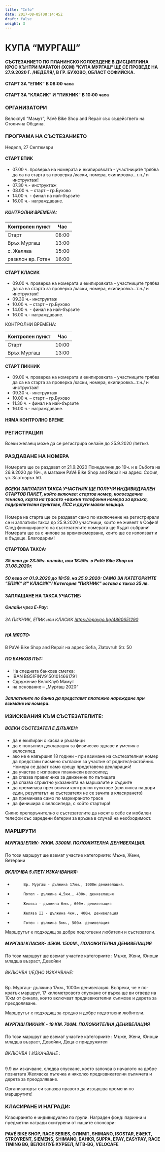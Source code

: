 ```yaml
---
title: "Info"
date: 2017-08-05T08:14:45Z
draft: false
weight: 3
---
```

# КУПА “МУРГАШ”
#### СЪСТЕЗАНИЕТО ПО ПЛАНИНСКО КОЛОЕЗДЕНЕ В ДИСЦИПЛИНА КРОС КЪНТРИ МАРАТОН (XCM) “КУПА МУРГАШ” ЩЕ СЕ ПРОВЕДЕ НА 27.9.2020 Г. /НЕДЕЛЯ/, В ГР. БУХОВО, ОБЛАСТ СОФИЙСКА. 

#### СТАРТ ЗА "ЕПИК" В 08:00 часа

#### СТАРТ ЗА "КЛАСИК" И "ПИКНИК" В 10:00 часа

### ОРГАНИЗАТОРИ
Велоклуб “Мамут”, PaVé Bike Shop and Repair със съдействето на Столична Община.

### ПРОГРАМА НА СЪСТЕЗАНИЕТО
Неделя, 27 Септември

#### СТАРТ ЕПИК
- 07.00 ч. проверка на номерата и екипировката - участниците трябва да са на старта за проверка /каски, номера, екипировка…т.н./ и инструктаж!
- 07.30 ч.- инструктаж
- 08.00 ч. – старт – гр.Бухово
- 14.00 ч. - финал на най-бързите
- 16.00 ч.- награждаване.
##### КОНТРОЛНИ ВРЕМЕНА:

Контролен пункт | Час
----------------|----
Старт | 08:00
Връх Мургаш | 13:00
с. Желява | 15:00
разклон вр. Готен | 16:00

#### СТАРТ КЛАСИК
- 09.00 ч. проверка на номерата и екипировката - участниците трябва да са на старта за проверка /каски, номера, екипировка…т.н./ и инструктаж!
- 09.30 ч.- инструктаж
- 10.00 ч. – старт – гр.Бухово
- 14.00 ч. - финал на най-бързите
- 16.00 ч.- награждаване.

КОНТРОЛНИ ВРЕМЕНА:

Контролен пункт | Час
----------------|----
Старт | 10:00
Връх Мургаш | 13:00

#### СТАРТ ПИКНИК
- 09.00 ч. проверка на номерата и екипировката - участниците трябва да са на старта за проверка /каски, номера, екипировка…т.н./ и инструктаж!
- 09.30 ч.- инструктаж
- 10.00 ч. – старт – гр.Бухово
- 11.30 ч. - финал на най-бързите
- 16.00 ч.- награждаване.

#### НЯМА КОНТРОЛНО ВРЕМЕ

### РЕГИСТРАЦИЯ
Всеки желаещ може да се регистрира онлайн до 25.9.2020 /петък/.

### РАЗДАВАНЕ НА НОМЕРА
Номерата ще се раздават от 21.9.2020 Понеделник до 19ч. и в Събота на 26.9.2020 до 16ч., в магазин PaVé Bike Shop and Repair на адрес: София, ул. Златовръх 50.

##### ВСЕКИ ЗАПЛАТИЛ ТАКСА УЧАСТНИК ЩЕ ПОЛУЧИ ИНДИВИДУАЛЕН СТАРТОВ ПАКЕТ, който включва: стартов номер, колоездачна тениска, карта на трасето +важни телефонни номера за връзка, подкрепителни пунктове, ПСС и други малки нещица. 

Номера на старта ще се раздават само по изключение на регистрирали се и заплатили такса до 25.9.2020 участници, които не живеят в София!
След финиширането на състезателите номерата ще бъдат събрани! Номерата ще са с чипове за времеизмерване, които ще се използват и в бъдеще. Благодарим!

#### СТАРТОВА ТАКСА:
##### 35 лева до 23:59ч. онлайн, или 18:59ч. в PaVé Bike Shop на 31.08.2020г. 

##### 50 лева от 01.9.2020 до 18:59. на 25.9.2020:  САМО ЗА КАТЕГОРИИТЕ "ЕПИК" И" КЛАСИК"! Категория "ПИКНИК" остава с такса 35 лв. 

#### ЗАПЛАЩАНЕ НА ТАКСА УЧАСТИЕ:

##### Онлайн чрез E-Pay:

###### ЗА ПИКНИК, ЕПИК или КЛАСИК https://epaygo.bg/4860651290

##### НА МЯСТО:
В PaVé Bike Shop and Repair на адрес Sofia, Zlatovruh Str. 50

##### ПО БАНКОВ ПЪТ:
- На следната банкова сметка:
- IBAN BG51FINV91501014661791
- Сдружение ВелоКлуб Мамут
- на основание – „Мургаш 2020”
##### Заплатилите по банка да представят платежно нареждане при взимане на номера.

### ИЗИСКВАНИЯ КЪМ СЪСТЕЗАТЕЛИТЕ:
##### ВСЕКИ СЪСТЕЗАТЕЛ Е ДЛЪЖЕН:
 - да e екипиран с каска и ръкавици  
 - да e попълнил декларация за физическо здраве и умения с велосипед  
 - ако не е навършил 18 години - при взимане на състезателния номер да представи писмено съгласие за участие от родител/настойник. Номера се дават само срещу представена декларация!  
 - да участва с изправен планински велосипед  
 - да спазва правилника за движение по пътищата  
 - да спазва стриктно указанията на маршалите и съдиите  
 - да преминава през всички контролни пунктове (при липса на дори един, резултатът на състезателя не се зачита в класирането)  
 - да преминава само по маркираното трасе  
 - да финишира с велосипеда, с който стартира!  

Силно препоръчително е състезателите да носят в себе си мобилен телефон със заредени батерии за връзка в случай на необходимост.

### МАРШРУТИ
##### МУРГАШ ЕПИК- 76КМ. 3300М. ПОЛОЖИТЕЛНА ДЕНИВЕЛАЦИЯ.
По този маршрут ще вземат участие категориите: Мъже, Жени, Ветерани

##### ВКЛЮЧВА 5 /ПЕТ/ ИЗКАЧВАНИЯ:
 -          Вр. Мургаш - дължина 17км., 1000м денивелация.
 -          Потоп - дължина 4,5км., 400м. денивелация
 -          Желява - дължина 6км., 600м. денивелация
 -          Желява II - дължина 4км., 400м. денивелация
 -          Готен - дължина 5км., 500м. денивелация

Маршрутът е подходящ за добре подготвени любители и състезатели.

##### МУРГАШ КЛАСИК- 45КМ. 1500М., ПОЛОЖИТЕЛНА ДЕНИВЕЛАЦИЯ
По този маршрут ще вземат участие категориите : Мъже, Жени, Юноши младша възраст, Девойки

###### ВКЛЮЧВА 1/ЕДНО ИЗКАЧВАНЕ:
Вр. Мургаш- дължина 17км., 1000м денивелация.
Въпреки, че е по-кратък маршрут, 17 километровото спускане от върха ще ви отведе на 10км от финала, които включват предизвикателни хълмове и дерета за преодоляване.

Маршрутът е подходящ за средно и добре подготвени любители.

##### МУРГАШ ПИКНИК - 19 КМ. 700М. ПОЛОЖИТЕЛНА ДЕНИВЕЛАЦИЯ
По този маршрут ще вземат участие категориите : Мъже, Жени, Юноши младша възраст, Девойки, Деца с придружител 

###### ВКЛЮЧВА 1 ИЗКАЧВАНЕ :
9.9 км изкачване, следва спускане, което започва в началото на добре познатата Желявска пътечка и няколко предизвикателни хълмчета и дерета за преодоляване. 

Организаторът си запазва правото да извършва промени по маршрутите!

### КЛАСИРАНЕ И НАГРАДИ:
Класирането е индивидуално по групи. Награден фонд: парични и предметни награди осигурени от нашите спонсори:

#### PAVÉ BIKE SHOP, RACE SERIES, ОЛИМП, SHIMANO, ISOSTAR, ЕФЕКТ, STROYRENT, SIEMENS, SHIMАNO, БАНКЯ, SUPPA, EPAY, EASYPAY, RACE TIMING BG, ВЕЛОКЛУБ КУРБЕЛ, MTB-BG, VELOCAFE

